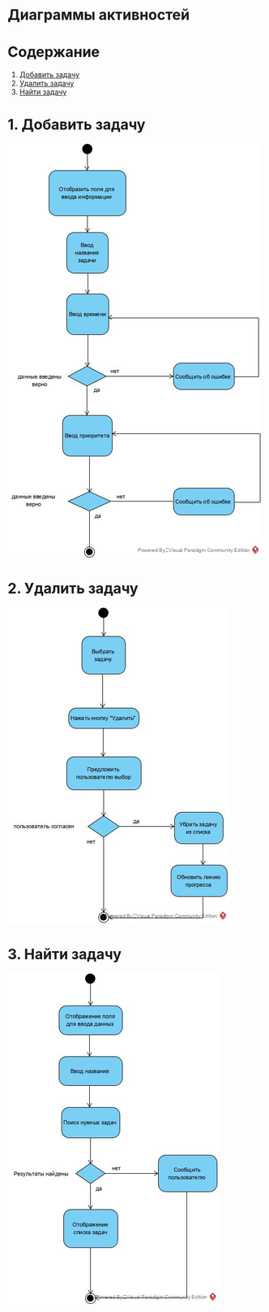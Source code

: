 # Диаграммы активностей

# Содержание
1. [Добавить задачу](#1)  
2. [Удалить задачу](#2)  
3. [Найти задачу](#3)

<a name="1"/>

# 1. Добавить задачу 
![Диаграмма активностей 1](../../Images/diagrams/Add%20new%20task.jpg)

<a name="2"/>

# 2. Удалить задачу
![Диаграмма активностей 2](../../Images/diagrams/FixedDeleteTaskActivity.jpg)

<a name="3"/>

# 3. Найти задачу
![Диаграмма активностей 3](../../Images/diagrams/FixedFindTaskActivity.jpg)
